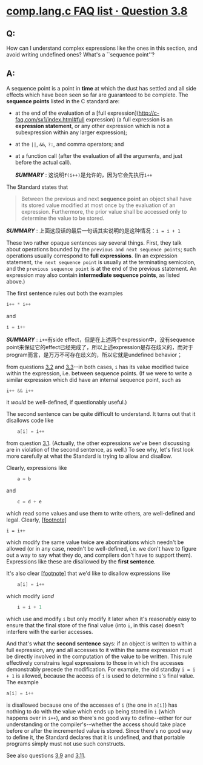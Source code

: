 # [comp.lang.c FAQ list · Question 3.8](http://c-faq.com/expr/seqpoints.html)

## **Q:** 

How can I understand complex expressions like the ones in this section, and avoid writing undefined ones? What's a ``sequence point''?

## **A:**

A sequence point is a point in **time** at which the dust has settled and all side effects which have been seen so far are guaranteed to be complete. The **sequence points** listed in the C standard are:

- at the end of the evaluation of a [full expression](http://c-faq.com/sx1/index.html#full expression) (a full expression is an **expression statement**, or any other expression which is not a subexpression within any larger expression);

- at the `||`, `&&`, `?:`, and comma operators; and

- at a function call (after the evaluation of all the arguments, and just before the actual call).

  ***SUMMARY*** : 这说明`f(i++)`是允许的，因为它会先执行`i++`

The Standard states that

> Between the previous and next **sequence point** an object shall have its stored value modified at most once by the evaluation of an expression. Furthermore, the prior value shall be accessed only to determine the value to be stored.

***SUMMARY*** : 上面这段话的最后一句话其实说明的是这种情况：`i = i + 1`

These two rather opaque sentences say several things. First, they talk about operations bounded by the `previous and next sequence points`; such operations usually correspond to **full expressions**. (In an expression statement, `the next sequence point` is usually at the terminating semicolon, and the `previous sequence point` is at the end of the previous statement. An expression may also contain **intermediate sequence points**, as listed above.)

The first sentence rules out both the examples

```c
i++ * i++
```

and

```c
i = i++
```

***SUMMARY*** : `i++`有side effect，但是在上述两个expression中，没有sequence point来保证它的effect已经完成了，所以上述expression是存在歧义的，而对于program而言，是万万不可存在歧义的，所以它就是undefined behavior；

from questions [3.2](http://c-faq.com/expr/evalorder2.html) and [3.3](http://c-faq.com/expr/ieqiplusplus.html)--in both cases, `i` has its value modified twice within the expression, i.e. between sequence points. (If we were to write a similar expression which did have an internal sequence point, such as

```c
i++ && i++
```

it *would* be well-defined, if questionably useful.)

The second sentence can be quite difficult to understand. It turns out that it disallows code like

```c
	a[i] = i++
```

from question [3.1](http://c-faq.com/expr/evalorder1.html). (Actually, the other expressions we've been discussing are in violation of the second sentence, as well.) To see why, let's first look more carefully at what the Standard is trying to allow and disallow.

Clearly, expressions like

```c
	a = b
```

and

```c
	c = d + e
```

which read some values and use them to write others, are well-defined and legal. Clearly, [[footnote\]](http://c-faq.com/expr/fn16.html)

```
i = i++
```

which modify the same value twice are abominations which needn't be allowed (or in any case, needn't be well-defined, i.e. we don't have to figure out a way to say what they do, and compilers don't have to support them). Expressions like these are disallowed by the **first sentence**.

It's also clear [[footnote\]](http://c-faq.com/expr/fn16.html) that we'd like to disallow expressions like

```c
	a[i] = i++
```

which modify `i`*and*

```c
	i = i + 1
```

which use and modify `i` but only  modify it later when it's reasonably easy to ensure that the final store of the final value (into `i`, in this case) doesn't interfere with the earlier accesses.

And that's what the **second sentence** says: if an object is written to within a full expression, any and all accesses to it within the same expression must be directly involved in the computation of the value to be written. This rule effectively constrains legal expressions to those in which the accesses demonstrably precede the modification. For example, the old standby `i = i + 1` is allowed, because the access of `i` is used to determine `i`'s final value. The example

```c
a[i] = i++
```

is disallowed because one of the accesses of `i` (the one in `a[i]`) has nothing to do with the value which ends up being stored in `i` (which happens over in `i++`), and so there's no good way to define--either for our understanding or the compiler's--whether the access should take place before or after the incremented value is stored. Since there's no good way to define it, the Standard declares that it is undefined, and that portable programs simply must not use such constructs.



See also questions [3.9](http://c-faq.com/expr/evalorder4.html) and [3.11](http://c-faq.com/expr/confused.html).